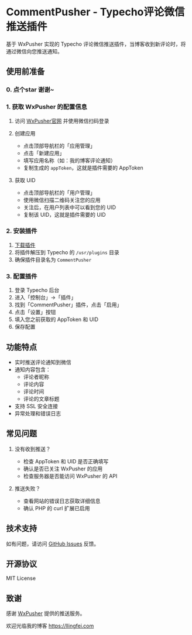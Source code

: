 # CommentPusher - Typecho评论微信推送插件

基于 WxPusher 实现的 Typecho 评论微信推送插件，当博客收到新评论时，将通过微信向您推送通知。

## 使用前准备
### 0. 点个star 谢谢~

### 1. 获取 WxPusher 的配置信息

1. 访问 [WxPusher官网](https://wxpusher.zjiecode.com/docs/#/) 并使用微信扫码登录

2. 创建应用
   - 点击顶部导航栏的「应用管理」
   - 点击「新建应用」
   - 填写应用名称（如：我的博客评论通知）
   - 复制生成的 `appToken`，这就是插件需要的 AppToken

3. 获取 UID
   - 点击顶部导航栏的「用户管理」
   - 使用微信扫描二维码关注您的应用
   - 关注后，在用户列表中可以看到您的 UID
   - 复制该 UID，这就是插件需要的 UID

### 2. 安装插件

1. [下载插件](https://github.com/flyhunterl/CommentPusher/releases)
2. 将插件解压到 Typecho 的 `/usr/plugins` 目录
3. 确保插件目录名为 `CommentPusher`

### 3. 配置插件

1. 登录 Typecho 后台
2. 进入「控制台」->「插件」
3. 找到「CommentPusher」插件，点击「启用」
4. 点击「设置」按钮
5. 填入您之前获取的 AppToken 和 UID
6. 保存配置

## 功能特点

- 实时推送评论通知到微信
- 通知内容包含：
  - 评论者昵称
  - 评论内容
  - 评论时间
  - 评论的文章标题
- 支持 SSL 安全连接
- 异常处理和错误日志

## 常见问题

1. 没有收到推送？
   - 检查 AppToken 和 UID 是否正确填写
   - 确认是否已关注 WxPusher 的应用
   - 检查服务器是否能访问 WxPusher 的 API

2. 推送失败？
   - 查看网站的错误日志获取详细信息
   - 确认 PHP 的 curl 扩展已启用

## 技术支持

如有问题，请访问 [GitHub Issues](https://github.com/flyhunterl/CommentPusher/issues) 反馈。

## 开源协议

MIT License

## 致谢

感谢 [WxPusher](https://wxpusher.zjiecode.com) 提供的推送服务。 

欢迎光临我的博客 https://llingfei.com
